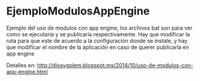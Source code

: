 EjemploModulosAppEngine
=======================

Ejemplo del uso de modulos con app engine, los archivos bat son para ver como se ejecutaría y se publicaría respectivamente.
Hay que modificar la ruta para que este de acuerdo a la configuración donde se instale, y hay que modificar el nombre de la aplicación en caso de querer publicarla en app engine

Detalles en:
http://diosygolem.blogspot.mx/2014/10/uso-de-modulos-con-app-engine.html

